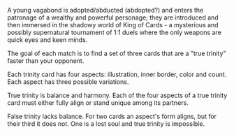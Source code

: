 A young vagabond is adopted/abducted (abdopted?) and enters the patronage of a wealthy and powerful personage; they are introduced and then immersed in the shadowy world of King of Cards - a mysterious and possibly supernatural tournament of 1:1 duels where the only weapons are quick eyes and keen minds.

The goal of each match is to find a set of three cards that are a "true trinity" faster than your opponent.

Each trinity card has four aspects: illustration, inner border, color and count. Each aspect has three possible variations. 

True trinity is balance and harmony. Each of the four aspects of a true trinity card must either fully align or stand unique among its partners.

False trinity lacks balance. For two cards an aspect's form aligns, but for their third it does not. One is a lost soul and true trinity is impossible.